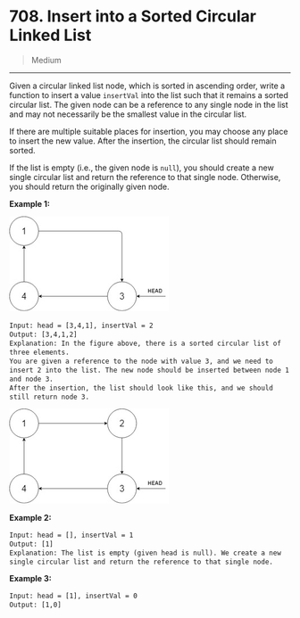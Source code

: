 # 708. Insert into a Sorted Circular Linked List

> Medium

------

Given a circular linked list node, which is sorted in ascending order, write a function to insert a value `insertVal` into the list such that it remains a sorted circular list. The given node can be a reference to any single node in the list and may not necessarily be the smallest value in the circular list.

If there are multiple suitable places for insertion, you may choose any place to insert the new value. After the insertion, the circular list should remain sorted.

If the list is empty (i.e., the given node is `null`), you should create a new single circular list and return the reference to that single node. Otherwise, you should return the originally given node.

**Example 1:**

![list-1](images/list-1.jpg)

```
Input: head = [3,4,1], insertVal = 2
Output: [3,4,1,2]
Explanation: In the figure above, there is a sorted circular list of three elements.
You are given a reference to the node with value 3, and we need to insert 2 into the list. The new node should be inserted between node 1 and node 3.
After the insertion, the list should look like this, and we should still return node 3.
```

![list-2](images/list-2.jpg)

**Example 2:**

```
Input: head = [], insertVal = 1
Output: [1]
Explanation: The list is empty (given head is null). We create a new single circular list and return the reference to that single node.
```

**Example 3:**

```
Input: head = [1], insertVal = 0
Output: [1,0]
```